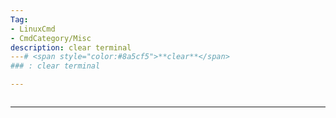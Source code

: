 ```yaml
---
Tag:
- LinuxCmd 
- CmdCategory/Misc
description: clear terminal
---# <span style="color:#8a5cf5">**clear**</span>
### : clear terminal

---
```

```

```
---
